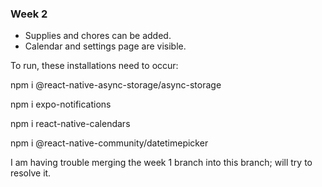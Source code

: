 ### Week 2

- Supplies and chores can be added.
- Calendar and settings page are visible.

  
To run, these installations need to occur:   

npm i  @react-native-async-storage/async-storage  

npm i expo-notifications  

npm i react-native-calendars  

npm i @react-native-community/datetimepicker  

I am having trouble merging the week 1 branch into this branch; will try to resolve it. 
